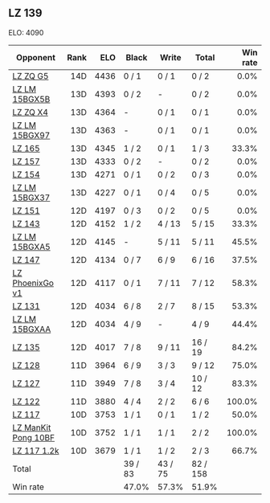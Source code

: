 ## LZ 139 ##

ELO: 4090

Opponent | Rank | ELO | Black | Write | Total | Win rate
---------|-----:|----:|-------|-------|-------|-------:
[LZ ZQ G5](LZ%20ZQ%20G5.md) | 14D | 4436 | 0 / 1 | 0 / 1 | 0 / 2 | 0.0%
[LZ LM 15BGX5B](LZ%20LM%2015BGX5B.md) | 13D | 4393 | 0 / 2 | - | 0 / 2 | 0.0%
[LZ ZQ X4](LZ%20ZQ%20X4.md) | 13D | 4364 | - | 0 / 1 | 0 / 1 | 0.0%
[LZ LM 15BGX97](LZ%20LM%2015BGX97.md) | 13D | 4363 | - | 0 / 1 | 0 / 1 | 0.0%
[LZ 165](LZ%20165.md) | 13D | 4345 | 1 / 2 | 0 / 1 | 1 / 3 | 33.3%
[LZ 157](LZ%20157.md) | 13D | 4333 | 0 / 2 | - | 0 / 2 | 0.0%
[LZ 154](LZ%20154.md) | 13D | 4271 | 0 / 1 | 0 / 2 | 0 / 3 | 0.0%
[LZ LM 15BGX37](LZ%20LM%2015BGX37.md) | 13D | 4227 | 0 / 1 | 0 / 4 | 0 / 5 | 0.0%
[LZ 151](LZ%20151.md) | 12D | 4197 | 0 / 3 | 0 / 2 | 0 / 5 | 0.0%
[LZ 143](LZ%20143.md) | 12D | 4152 | 1 / 2 | 4 / 13 | 5 / 15 | 33.3%
[LZ LM 15BGXA5](LZ%20LM%2015BGXA5.md) | 12D | 4145 | - | 5 / 11 | 5 / 11 | 45.5%
[LZ 147](LZ%20147.md) | 12D | 4134 | 0 / 7 | 6 / 9 | 6 / 16 | 37.5%
[LZ PhoenixGo v1](LZ%20PhoenixGo%20v1.md) | 12D | 4117 | 0 / 1 | 7 / 11 | 7 / 12 | 58.3%
[LZ 131](LZ%20131.md) | 12D | 4034 | 6 / 8 | 2 / 7 | 8 / 15 | 53.3%
[LZ LM 15BGXAA](LZ%20LM%2015BGXAA.md) | 12D | 4034 | 4 / 9 | - | 4 / 9 | 44.4%
[LZ 135](LZ%20135.md) | 12D | 4017 | 7 / 8 | 9 / 11 | 16 / 19 | 84.2%
[LZ 128](LZ%20128.md) | 11D | 3964 | 6 / 9 | 3 / 3 | 9 / 12 | 75.0%
[LZ 127](LZ%20127.md) | 11D | 3949 | 7 / 8 | 3 / 4 | 10 / 12 | 83.3%
[LZ 122](LZ%20122.md) | 11D | 3880 | 4 / 4 | 2 / 2 | 6 / 6 | 100.0%
[LZ 117](LZ%20117.md) | 10D | 3753 | 1 / 1 | 0 / 1 | 1 / 2 | 50.0%
[LZ ManKit Pong 10BF](LZ%20ManKit%20Pong%2010BF.md) | 10D | 3752 | 1 / 1 | 1 / 1 | 2 / 2 | 100.0%
[LZ 117 1.2k](LZ%20117%201.2k.md) | 10D | 3679 | 1 / 1 | 1 / 2 | 2 / 3 | 66.7%
Total | | | 39 / 83 | 43 / 75 | 82 / 158 | 
Win rate| | | 47.0% | 57.3% | 51.9% | 
